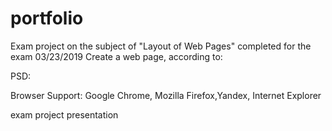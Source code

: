 # portfolio
Exam project on the subject of "Layout of Web Pages" completed for the exam 03/23/2019
Create a web page,  according to:

PSD:

Browser Support: Google Chrome, Mozilla Firefox,Yandex, Internet Explorer

exam project presentation
